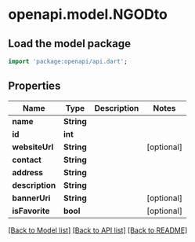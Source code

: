 # openapi.model.NGODto

## Load the model package
```dart
import 'package:openapi/api.dart';
```

## Properties
Name | Type | Description | Notes
------------ | ------------- | ------------- | -------------
**name** | **String** |  | 
**id** | **int** |  | 
**websiteUrl** | **String** |  | [optional] 
**contact** | **String** |  | 
**address** | **String** |  | 
**description** | **String** |  | 
**bannerUri** | **String** |  | [optional] 
**isFavorite** | **bool** |  | [optional] 

[[Back to Model list]](../README.md#documentation-for-models) [[Back to API list]](../README.md#documentation-for-api-endpoints) [[Back to README]](../README.md)


